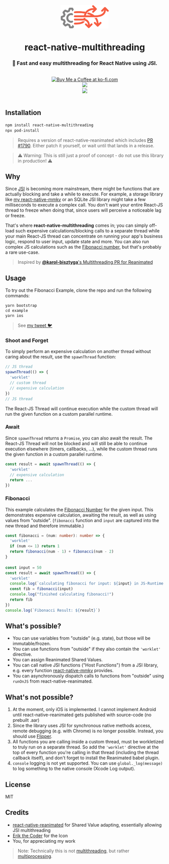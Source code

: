 <div align="center">
  <img src="img/icon.png" width="30%">
  <h1>react-native-multithreading</h2>
  <h3>🧵 Fast and easy multithreading for React Native using JSI.</h3>
  <br/>
  <a align="center" href='https://ko-fi.com/F1F8CLXG' target='_blank'>
    <img height='36' style='border:0px;height:36px;' src='https://az743702.vo.msecnd.net/cdn/kofi2.png?v=0' border='0' alt='Buy Me a Coffee at ko-fi.com' />
  </a>
  <br/>
  <a align="center" href="https://github.com/mrousavy?tab=followers">
    <img src="https://img.shields.io/github/followers/mrousavy?label=Follow%20%40mrousavy&style=social" />
  </a>
  <br/>
  <a align="center" href="https://twitter.com/mrousavy">
    <img src="https://img.shields.io/twitter/follow/mrousavy?label=Follow%20%40mrousavy&style=social" />
  </a>
</div>
<br/>

## Installation

```sh
npm install react-native-multithreading
npx pod-install
```

> Requires a version of react-native-reanimated which includes [PR #1790](https://github.com/software-mansion/react-native-reanimated/pull/1790). Either patch it yourself, or wait until that lands in a release.

> ⚠️ Warning: This is still just a proof of concept - do not use this library in production! ⚠️

## Why

Since [JSI](https://github.com/react-native-community/discussions-and-proposals/issues/91) is becoming more mainstream, there might be functions that are actually blocking and take a while to execute. For example, a storage library like [my react-native-mmkv](https://github.com/mrousavy/react-native-mmkv) or an SQLite JSI library might take a few milliseconds to execute a complex call. You don't want your entire React-JS thread to freeze when doing that, since users will perceive a noticeable lag or freeze.

That's where **react-native-multithreading** comes in; you can simply off-load such expensive calculations/blocking calls to a separate thread while your main React-JS thread can concentrate on running your app's business logic, respond to user input, update state and more. You can also run complex JS calculations such as the [Fibonacci number](https://en.wikipedia.org/wiki/Fibonacci_number), but that's probably a rare use-case.

> Inspired by [**@karol-bisztyga**'s Multithreading PR for Reanimated](https://github.com/software-mansion/react-native-reanimated/pull/1561)

## Usage

To try out the Fibonacci Example, clone the repo and run the following commands:

```
yarn bootstrap
cd example
yarn ios
```

> See [my tweet 🐦](https://twitter.com/mrousavy/status/1371793888273432577)

### Shoot and Forget

To simply perform an expensive calculation on another thread without caring about the result, use the `spawnThread` function:

```ts
// JS thread
spawnThread(() => {
  'worklet'
  // custom thread
  // expensive calculation
})
// JS thread
```

The React-JS Thread will continue execution while the custom thread will run the given function on a custom parallel runtime.

### Await

Since `spawnThread` returns a `Promise`, you can also await the result. The React-JS Thread will not be blocked and will still be able to continue execution elsewhere (timers, callbacks, ...), while the custom thread runs the given function in a custom parallel runtime.

```ts
const result = await spawnThread(() => {
  'worklet'
  // expensive calculation
  return ...
})
```

### Fibonacci

This example calculates the [Fibonacci Number](https://en.wikipedia.org/wiki/Fibonacci_number) for the given input. This demonstrates expensive calculation, awaiting the result, as well as using values from "outside". (`fibonacci` function and `input` are captured into the new thread and therefore immutable.)

```ts
const fibonacci = (num: number): number => {
  'worklet'
  if (num <= 1) return 1
  return fibonacci(num - 1) + fibonacci(num - 2)
}

const input = 50
const result = await spawnThread(() => {
  'worklet'
  console.log(`calculating fibonacci for input: ${input} in JS-Runtime: ${global._LABEL}...`)
  const fib = fibonacci(input)
  console.log("finished calculating fibonacci!")
  return fib
})
console.log(`Fibonacci Result: ${result}`)
```

## What's possible?

* You can use variables from "outside" (e.g. state), but those will be immutable/frozen.
* You can use functions from "outside" if they also contain the `'worklet'` directive.
* You can assign Reanimated Shared Values.
* You can call native JSI functions ("Host Functions") from a JSI library, e.g. every function [react-native-mmkv](https://github.com/mrousavy/react-native-mmkv#usage) provides.
* You can asynchronously dispatch calls to functions from "outside" using `runOnJS` from react-native-reanimated.

## What's not possible?

1. At the moment, only iOS is implemented. I cannot implement Android until react-native-reanimated gets published with source-code (no prebuilt .aar)
2. Since the library uses JSI for synchronous native methods access, remote debugging (e.g. with Chrome) is no longer possible. Instead, you should use [Flipper](https://fbflipper.com).
3. All functions you are calling inside a custom thread, must be workletized to truly run on a separate thread. So add the `'worklet'` directive at the top of every function you're calling in that thread (including the thread callback itself), and don't forget to install the Reanimated babel plugin.
4. `console` logging is not yet supported. You can use `global._log(message)` to log something to the native console (Xcode Log output).

## License

MIT

## Credits

* [react-native-reanimated](http://github.com/software-mansion/react-native-reanimated) for Shared Value adapting, essentially allowing JSI multithreading
* [Erik the Coder](https://www.erikthecoder.net/2019/03/30/async-does-not-imply-concurrent/) for the Icon
* You, for appreciating my work

> Note: Technically this is not [multithreading](https://en.wikipedia.org/wiki/Multithreading_(computer_architecture)), but rather [multiprocessing](https://en.wikipedia.org/wiki/Multiprocessing).
